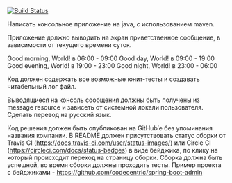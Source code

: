 [![Build Status](https://circleci.com/gh/xtbmaster/ATesting.svg?style=shield&circle-token=:circle-token)](https://circleci.com/gh/xtbmaster/ATesting/6)

Написать консольное приложение на java, с использованием maven.

Приложение должно выводить на экран приветственное сообщение, в зависимости от текущего времени суток.

Good morning, World! в 06:00 - 09:00
Good day, World! в 09:00 - 19:00
Good evening, World! в 19:00 - 23:00
Good night, World! в 23:00 - 06:00

Код должен содержать все возможные юнит-тесты и создавать читабельный лог файл.

Выводящиеся на консоль сообщения должны быть получены из message resource и зависеть от системной локали пользователя. Сделать перевод на русский язык.	

Код решения должен быть опубликован на GitHub’е без упоминания названия компании. 
В README должен присутствовать статус сборки от Travis CI (https://docs.travis-ci.com/user/status-images/) или Circle CI (https://circleci.com/docs/status-badges) в виде бейджика, по клику на который происходит переход на страницу сборки. Сборка должна быть успешной, во время сборки должны проходить тесты. Пример проекта с бейджиками - https://github.com/codecentric/spring-boot-admin


